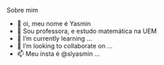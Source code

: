 Sobre mim 

- 👋 oi, meu nome é Yasmin
- 👀 Sou professora, e estudo matemática na UEM
- 🌱 I’m currently learning ...
- 💞️ I’m looking to collaborate on ...
- 📫 Meu insta é @slyasmin ...

<!---
slyasmin/slyasmin is a ✨ special ✨ repository because its `README.md` (this file) appears on your GitHub profile.
You can click the Preview link to take a look at your changes.
--->
